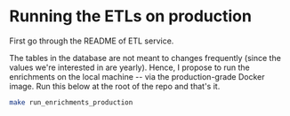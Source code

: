 # Running the ETLs on production

First go through the README of ETL service.

The tables in the database are not meant to changes frequently (since the values we're interested in are yearly). Hence, I propose to run the enrichments on the local machine -- via the production-grade Docker image. Run this below at the root of the repo and that's it.
```bash
make run_enrichments_production
```
